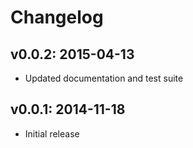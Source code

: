 # Changelog

## v0.0.2: 2015-04-13

- Updated documentation and test suite

## v0.0.1: 2014-11-18

- Initial release
